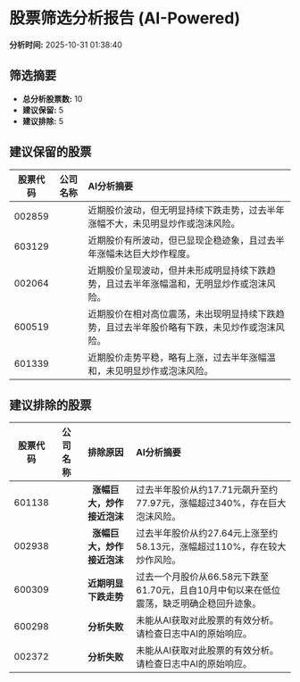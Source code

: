 # 股票筛选分析报告 (AI-Powered)

**分析时间:** 2025-10-31 01:38:40

## 筛选摘要

- **总分析股票数:** 10
- **建议保留:** 5
- **建议排除:** 5

## 建议保留的股票

| 股票代码 | 公司名称 | AI分析摘要 |
|:---:|:---:|:---|
| 002859 |  | 近期股价波动，但无明显持续下跌走势，过去半年涨幅不大，未见明显炒作或泡沫风险。 |
| 603129 |  | 近期股价有所波动，但已显现企稳迹象，且过去半年涨幅未达巨大炒作程度。 |
| 002064 |  | 近期股价呈现波动，但并未形成明显持续下跌趋势，且过去半年涨幅温和，无明显炒作或泡沫风险。 |
| 600519 |  | 近期股价在相对高位震荡，未出现明显持续下跌趋势，且过去半年股价略有下跌，未见炒作或泡沫风险。 |
| 601339 |  | 近期股价走势平稳，略有上涨，过去半年涨幅温和，未见明显炒作或泡沫风险。 |

## 建议排除的股票

| 股票代码 | 公司名称 | 排除原因 | AI分析摘要 |
|:---:|:---:|:---:|:---|
| 601138 |  | **涨幅巨大，炒作接近泡沫** | 过去半年股价从约17.71元飙升至约77.97元，涨幅超过340%，存在巨大泡沫风险。 |
| 002938 |  | **涨幅巨大，炒作接近泡沫** | 过去半年股价从约27.64元上涨至约58.13元，涨幅超过110%，存在较大炒作风险。 |
| 600309 |  | **近期明显下跌走势** | 过去一个月股价从66.58元下跌至61.70元，且自10月中旬以来在低位震荡，缺乏明确企稳回升迹象。 |
| 600298 |  | **分析失败** | 未能从AI获取对此股票的有效分析。请检查日志中AI的原始响应。 |
| 002372 |  | **分析失败** | 未能从AI获取对此股票的有效分析。请检查日志中AI的原始响应。 |
